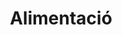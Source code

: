 ---
title: "Alimentació"
url: /barcelona/alimentacio-carrer-del-marques-de-sentmenat/
shop: comodidad
---
